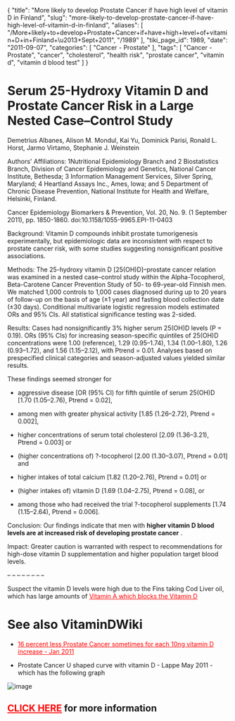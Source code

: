 {
    "title": "More likely to develop Prostate Cancer if have high level of vitamin D in Finland",
    "slug": "more-likely-to-develop-prostate-cancer-if-have-high-level-of-vitamin-d-in-finland",
    "aliases": [
        "/More+likely+to+develop+Prostate+Cancer+if+have+high+level+of+vitamin+D+in+Finland+\u2013+Sept+2011",
        "/1989"
    ],
    "tiki_page_id": 1989,
    "date": "2011-09-07",
    "categories": [
        "Cancer - Prostate"
    ],
    "tags": [
        "Cancer - Prostate",
        "cancer",
        "cholesterol",
        "health risk",
        "prostate cancer",
        "vitamin d",
        "vitamin d blood test"
    ]
}


# Serum 25-Hydroxy Vitamin D and Prostate Cancer Risk in a Large Nested Case–Control Study

Demetrius Albanes, Alison M. Mondul, Kai Yu, Dominick Parisi, Ronald L. Horst, Jarmo Virtamo, Stephanie J. Weinstein

Authors' Affiliations: 1Nutritional Epidemiology Branch and 2 Biostatistics Branch, Division of Cancer Epidemiology and Genetics, National Cancer Institute, Bethesda; 3 Information Management Services, Silver Spring, Maryland; 4 Heartland Assays Inc., Ames, Iowa; and 5 Department of Chronic Disease Prevention, National Institute for Health and Welfare, Helsinki, Finland.

Cancer Epidemiology Biomarkers & Prevention, Vol. 20, No. 9. (1 September 2011), pp. 1850-1860. doi:10.1158/1055-9965.EPI-11-0403 

Background: Vitamin D compounds inhibit prostate tumorigenesis experimentally, but epidemiologic data are inconsistent with respect to prostate cancer risk, with some studies suggesting nonsignificant positive associations.

Methods: The 25-hydroxy vitamin D <span>[25(OH)D]</span>–prostate cancer relation was examined in a nested case–control study within the Alpha-Tocopherol, Beta-Carotene Cancer Prevention Study of 50- to 69-year-old Finnish men. We matched 1,000 controls to 1,000 cases diagnosed during up to 20 years of follow-up on the basis of age (±1 year) and fasting blood collection date (±30 days). Conditional multivariate logistic regression models estimated ORs and 95% CIs. All statistical significance testing was 2-sided.

Results: Cases had nonsignificantly 3% higher serum 25(OH)D levels (P = 0.19). ORs (95% CIs) for increasing season-specific quintiles of 25(OH)D concentrations were 1.00 (reference), 1.29 (0.95–1.74), 1.34 (1.00–1.80), 1.26 (0.93–1.72), and 1.56 (1.15–2.12), with Ptrend = 0.01. Analyses based on prespecified clinical categories and season-adjusted values yielded similar results. 

These findings seemed stronger for 

* aggressive disease <span>[OR (95% CI) for fifth quintile of serum 25(OH)D [1.70 (1.05–2.76), Ptrend = 0.02]</span>, 

* among men with greater physical activity <span>[1.85 (1.26–2.72), Ptrend = 0.002]</span>, 

* higher concentrations of serum total cholesterol <span>[2.09 (1.36–3.21), Ptrend = 0.003]</span> or 

* (higher concentrations of) ?-tocopherol <span>[2.00 (1.30–3.07), Ptrend = 0.01]</span> and 

* higher intakes of total calcium <span>[1.82 (1.20–2.76), Ptrend = 0.01]</span> or 

* (higher intakes of) vitamin D <span>[1.69 (1.04–2.75), Ptrend = 0.08]</span>, or 

* among those who had received the trial ?-tocopherol supplements <span>[1.74 (1.15–2.64), Ptrend = 0.006]</span>.

Conclusion: Our findings indicate that men with  **higher vitamin D blood levels are at increased risk of developing prostate cancer** .

Impact: Greater caution is warranted with respect to recommendations for high-dose vitamin D supplementation and higher population target blood levels.

– – – – – – – – 

Suspect the vitamin D levels were high due to the Fins taking Cod Liver oil, which has large amounts of <a href="/posts/vitamin-a-which-blocks-the-vitamin-d" style="color: red; text-decoration: underline;" title="This link has an unknown page_id: 1475">Vitamin A which blocks the Vitamin D</a>

# See also VitaminDWiki

* <a href="/posts/16-percent-less-prostate-cancer-sometimes-for-each-10ng-vitamin-d-increase" style="color: red; text-decoration: underline;" title="This link has an unknown page_id: 1290">16 percent less Prostate Cancer sometimes for each 10ng vitamin D increase - Jan 2011</a>

* Prostate Cancer U shaped curve with vitamin D - Lappe May 2011 - which has the following graph

<img src="/attachments/d3.mock.jpg" alt="image">  

## <a href="/posts/click-here" style="color: red; text-decoration: underline;" title="This link has an unknown page_id: 1659">CLICK HERE</a> for more information
